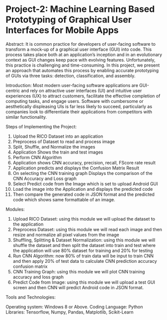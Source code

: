 # Project-2: Machine Learning Based Prototyping of Graphical User Interfaces for Mobile Apps
Abstract: 
  It is common practice for developers of user-facing software to transform a mock-up of a graphical user interface (GUI) into code. This process takes place both at an application’s inception and in an evolutionary context as GUI changes keep pace with evolving features. Unfortunately, this practice is challenging and time-consuming. In this project, we present an approach that automates this process by enabling accurate prototyping of GUIs via three tasks: detection, classification, and assembly. 
  
Introduction:
  Most modern user-facing software applications are GUI-centric and rely on attractive user interfaces (UI) and intuitive user experiences (UX) to attract customers, facilitate the effective completion of computing tasks, and engage users. Software with cumbersome or aesthetically displeasing UIs is far less likely to succeed, particularly as companies look to differentiate their applications from competitors with similar functionality.

Steps of Implementing the Project:
1. Upload the RICO Dataset into an application
2. Preprocess of Dataset to read and process image
3. Split, Shuffle, and Normalize the images
4. Application Shows the train and test images
5. Perform CNN Algorithm
6. Application shows CNN accuracy, precision, recall, FScore rate result
7. Application predicts and displays the Confusion Matrix Result
8. On selecting the CNN training graph Displays the comparison of the CNN Accuracy and Loss graph
9. Select Predict code from the Image which is set to upload Android GUI
10. Load the image into the Application and displays the predicted code
11. Then compare the generated code in JSON format and the predicted code which shows same formattable of an image.

Modules:

  1.	Upload RICO Dataset: using this module we will upload the dataset to the application
  2.	Preprocess Dataset: using this module we will read each image and then resize and normalize all pixel values from the image
  3.	Shuffling, Splitting & Dataset Normalization: using this module we will shuffle the dataset and then split the dataset into train and test where the application will use 80% dataset for training and 20% for testing
  4.	Run CNN Algorithm: now 80% of train data will be input to train CNN and then apply 20% of test data to calculate CNN prediction accuracy confusion matrix
  5.	CNN Training Graph: using this module we will plot CNN training accuracy and loss graph
  6.	Predict Code from Image: using this module we will upload a test GUI screen and then CNN will predict Android code in JSON format.

Tools and Technologies:

Operating system: Windows 8 or Above. 
Coding Language: Python
Libraries: Tensorflow, Numpy, Pandas, Matplotlib, Scikit-Learn 




  
